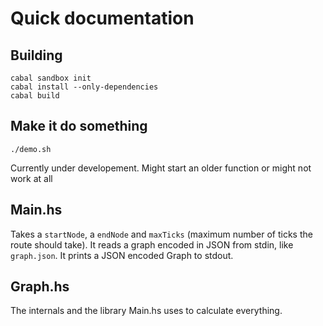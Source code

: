 # Quick documentation
## Building

	cabal sandbox init
	cabal install --only-dependencies
	cabal build

## Make it do something

	./demo.sh

Currently under developement. Might start an older function or might not work at all

## Main.hs
Takes a `startNode`, a `endNode` and `maxTicks` (maximum number of ticks the route should take). It reads a graph encoded in JSON from stdin, like `graph.json`. It prints a JSON encoded Graph to stdout.

## Graph.hs
The internals and the library Main.hs uses to calculate everything.
